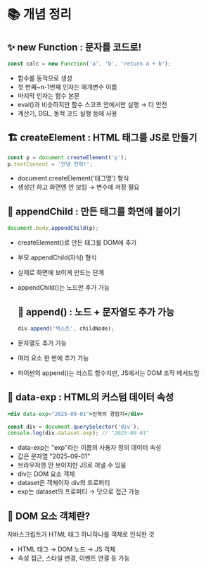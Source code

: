 # 📚 개념 정리

## ✨ new Function : 문자를 코드로!
```jsx
const calc = new Function('a', 'b', 'return a + b');
```
- 함수를 동적으로 생성
- 첫 번째~n-1번째 인자는 매개변수 이름
- 마지막 인자는 함수 본문
- eval()과 비슷하지만 함수 스코프 안에서만 실행 → 더 안전
- 계산기, DSL, 동적 코드 실행 등에 사용

## 🏗️ createElement : HTML 태그를 JS로 만들기
```jsx
const p = document.createElement('p');
p.textContent = '안녕 진혁!';
```
- document.createElement('태그명') 형식
- 생성만 하고 화면엔 안 보임 → 변수에 저장 필요

## 📎 appendChild : 만든 태그를 화면에 붙이기
```jsx
document.body.appendChild(p);
```
- createElement()로 만든 태그를 DOM에 추가
- 부모.appendChild(자식) 형식
- 실제로 화면에 보이게 만드는 단계
- appendChild()는 노드만 추가 가능

  ## 🧵 append() : 노드 + 문자열도 추가 가능
  ```jsx
  div.append('텍스트', childNode);
  ```
- 문자열도 추가 가능
- 여러 요소 한 번에 추가 가능
- 파이썬의 append()는 리스트 함수지만,
JS에서는 DOM 조작 메서드임

## 🧬 data-exp : HTML의 커스텀 데이터 속성
```jsx
<div data-exp="2025-09-01">진혁의 경험치</div>

const div = document.querySelector('div');
console.log(div.dataset.exp); // "2025-09-01"
```
- data-exp는 "exp"라는 이름의 사용자 정의 데이터 속성
- 값은 문자열 "2025-09-01"
- 브라우저엔 안 보이지만 JS로 꺼낼 수 있음
- div는 DOM 요소 객체
- dataset은 객체이자 div의 프로퍼티
- exp는 dataset의 프로퍼티 → 닷으로 접근 가능

## 🧠 DOM 요소 객체란?
자바스크립트가 HTML 태그 하나하나를 객체로 인식한 것

- HTML 태그 → DOM 노드 → JS 객체
- 속성 접근, 스타일 변경, 이벤트 연결 등 가능
